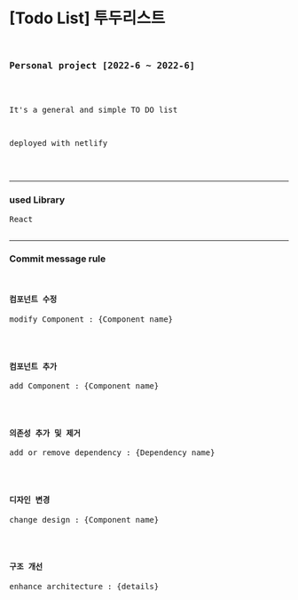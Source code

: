 <h1>[Todo List] 투두리스트</h1>
<pre>
  <h3>Personal project [2022-6 ~ 2022-6]</h3>

<p>It's a general and simple TO DO list</p>
<p>deployed with netlify</p>

</pre>
  <hr/>
  <h3>used Library</h3>
  <pre>
React

</pre>


<hr/>
  <h3>Commit message rule</h3>
  <pre>
  <h4>컴포넌트 수정</h4><p>modify Component : {Component name}</p>
  <h4>컴포넌트 추가</h4><p>add Component : {Component name}</p>
  <h4>의존성 추가 및 제거</h4><p>add or remove dependency : {Dependency name}</p>
  <h4>디자인 변경</h4><p>change design : {Component name}</p>
  <h4>구조 개선</h4><p>enhance architecture : {details}</p>
  </pre>

  
